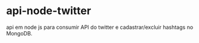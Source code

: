 # api-node-twitter
api em node js para consumir API do twitter e cadastrar/excluir hashtags no MongoDB.
